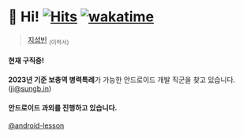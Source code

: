 # 👋 Hi! [![Hits](https://hits.seeyoufarm.com/api/count/incr/badge.svg?url=https%3A%2F%2Fgithub.com%2Fjisungbin%2Fjisungbin&count_bg=%2396D667&title_bg=%23555555&icon=ghostery.svg&icon_color=%23FFFFFF&title=see+my+profile&edge_flat=false)](https://github.com/jisungbin/fashion-guide) [![wakatime](https://wakatime.com/badge/user/2da851dd-14d7-47dd-821a-7d902e52c1c2.svg)](https://github.com/jisungbin/univ)

> [지성빈](https://resume.sungb.in/) <sub>(이력서)</sub>

#### 현재 구직중!

**2023년 기준 보충역 병력특례**가 가능한 안드로이드 개발 직군을 찾고 있습니다. (ji@sungb.in)

#### 안드로이드 과외를 진행하고 있습니다.

[@android-lesson](https://github.com/android-lesson)
